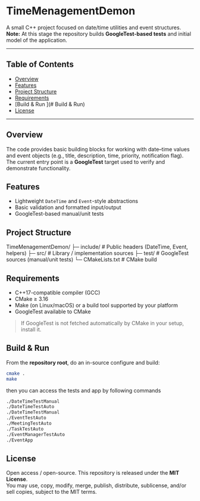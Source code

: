# TimeMenagementDemon

A small C++ project focused on date/time utilities and event structures.  
**Note:** At this stage the repository builds **GoogleTest-based tests** and initial model of the application.

---

## Table of Contents

- [Overview](#overview)
- [Features](#features)
- [Project Structure](#project-structure)
- [Requirements](#requirements)
- [Build & Run ](# Build & Run)
- [License](#license)

---

## Overview

The code provides basic building blocks for working with date–time values and event objects (e.g., title, description, time, priority, notification flag). The current entry point is a **GoogleTest** target used to verify and demonstrate functionality.

## Features

- Lightweight `DateTime` and `Event`-style abstractions
- Basic validation and formatted input/output
- GoogleTest-based manual/unit tests

## Project Structure

TimeMenagementDemon/
├─ include/ # Public headers (DateTime, Event, helpers)
├─ src/ # Library / implementation sources
├─ test/ # GoogleTest sources (manual/unit tests)
└─ CMakeLists.txt # CMake build

## Requirements

- C++17-compatible compiler (GCC)
- CMake ≥ 3.16
- Make (on Linux/macOS) or a build tool supported by your platform
- GoogleTest available to CMake

> If GoogleTest is not fetched automatically by CMake in your setup, install it.

## Build & Run

From the **repository root**, do an in-source configure and build:

```bash
cmake .
make
```

then you can access the tests and app by following commands

```bash
./DateTimeTestManual
./DateTimeTestAuto
./DateTimeTestManual
./EventTestAuto
./MeetingTestAuto
./TaskTestAuto
./EventManagerTestAuto
./EventApp
```

## License

Open access / open-source. This repository is released under the **MIT License**.  
You may use, copy, modify, merge, publish, distribute, sublicense, and/or sell copies, subject to the MIT terms.

